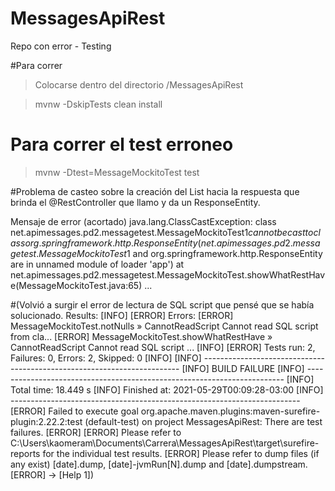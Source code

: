 # MessagesApiRest
Repo con error - Testing

#Para correr
>Colocarse dentro del directorio /MessagesApiRest
	
>mvnw -DskipTests clean install

# Para correr el test erroneo
>mvnw -Dtest=MessageMockitoTest test

#Problema de casteo sobre la creación del List<Message> hacia la respuesta que brinda el @RestController que llamo y da un ResponseEntity.

Mensaje de error (acortado)
java.lang.ClassCastException: class net.apimessages.pd2.messagetest.MessageMockitoTest$1 cannot be cast to class org.springframework.http.ResponseEntity (net.apimessages.pd2.messagetest.MessageMockitoTest$1 and org.springframework.http.ResponseEntity are in unnamed module of loader 'app')
	at net.apimessages.pd2.messagetest.MessageMockitoTest.showWhatRestHave(MessageMockitoTest.java:65)
...
	
#(Volvió a surgir el error de lectura de SQL script que pensé que se había solucionado.
 Results:
[INFO]
[ERROR] Errors: 
[ERROR]   MessageMockitoTest.notNulls » CannotReadScript Cannot read SQL script from cla...
[ERROR]   MessageMockitoTest.showWhatRestHave » CannotReadScript Cannot read SQL script ...
[INFO]
[ERROR] Tests run: 2, Failures: 0, Errors: 2, Skipped: 0
[INFO]
[INFO] ------------------------------------------------------------------------
[INFO] BUILD FAILURE
[INFO] ------------------------------------------------------------------------
[INFO] Total time:  18.449 s
[INFO] Finished at: 2021-05-29T00:09:28-03:00
[INFO] ------------------------------------------------------------------------
[ERROR] Failed to execute goal org.apache.maven.plugins:maven-surefire-plugin:2.22.2:test (default-test) on project MessagesApiRest: There are test
 failures.
[ERROR]
[ERROR] Please refer to C:\Users\kaomeram\Documents\Carrera\MessagesApiRest\target\surefire-reports for the individual test results.
[ERROR] Please refer to dump files (if any exist) [date].dump, [date]-jvmRun[N].dump and [date].dumpstream.
[ERROR] -> [Help 1])



